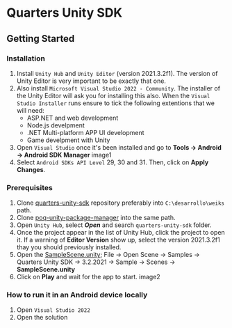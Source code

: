 # Quarters Unity SDK

## Getting Started

### Installation

1. Install `Unity Hub` and `Unity Editor` (version 2021.3.2f1). The version of Unity Editor is very important to be exactly that one.
2. Also install `Microsoft Visual Studio 2022 - Community`. The installer of the Unity Editor will ask you for installing this also. When the `Visual Studio Installer` runs ensure to tick the following extentions that we will need:
   - ASP.NET and web development
   - Node.js develpment
   - .NET Multi-platform APP UI development
   - Game develpment with Unity
3. Open `Visual Studio` once it's been installed and go to **Tools -> Android -> Android SDK Manager**
   image1
4. Select `Android SDKs API Level` 29, 30 and 31. Then, click on **Apply Changes**.

### Prerequisites

1. Clone [quarters-unity-sdk](https://github.com/weiks/quarters-unity-sdk) repository preferably into `C:\desarrollo\weiks` path.
2. Clone [poq-unity-package-manager](https://github.com/weiks/poq-unity-package-manager) into the same path.
3. Open `Unity Hub`, select **_Open_** and search `quarters-unity-sdk` folder.
4. Once the project appear in the list of Unity Hub, click the project to open it. If a warning of **Editor Version** show up, select the version 2021.3.2f1 thay you should previously installed.
5. Open the [SampleScene.unity](https://github.com/weiks/quarters-unity-sdk/blob/master/Assets/Samples/Quarters%20Unity%20SDK/3.0.2021/Sample/Scenes/SampleScene.unity); File -> Open Scene -> Samples -> Quarters Unity SDK -> 3.2.2021 -> Sample -> Scenes -> **SampleScene.unity**
6. Click on **Play** and wait for the app to start.
   image2

### How to run it in an Android device locally

1. Open `Visual Studio 2022`
2. Open the solution
